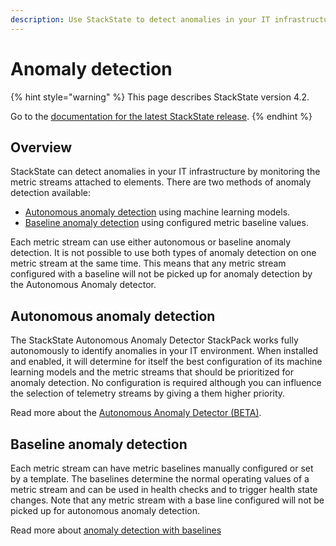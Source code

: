 ```yaml
---
description: Use StackState to detect anomalies in your IT infrastructure
---
```


# Anomaly detection

{% hint style="warning" %}
This page describes StackState version 4.2.

Go to the [documentation for the latest StackState release](https://docs.stackstate.com/).
{% endhint %}

## Overview

StackState can detect anomalies in your IT infrastructure by monitoring the metric streams attached to elements. There are two methods of anomaly detection available:

* [Autonomous anomaly detection](anomaly-detection.md#autonomous-anomaly-detection) using machine learning models.
* [Baseline anomaly detection](anomaly-detection.md#baseline-anomaly-detection) using configured metric baseline values.

Each metric stream can use either autonomous or baseline anomaly detection. It is not possible to use both types of anomaly detection on one metric stream at the same time. This means that any metric stream configured with a baseline will not be picked up for anomaly detection by the Autonomous Anomaly detector.

## Autonomous anomaly detection

The StackState Autonomous Anomaly Detector StackPack works fully autonomously to identify anomalies in your IT environment. When installed and enabled, it will determine for itself the best configuration of its machine learning models and the metric streams that should be prioritized for anomaly detection. No configuration is required although you can influence the selection of telemetry streams by giving a them higher priority.

Read more about the [Autonomous Anomaly Detector \(BETA\)](../../stackpacks/add-ons/aad.md).

## Baseline anomaly detection

Each metric stream can have metric baselines manually configured or set by a template. The baselines determine the normal operating values of a metric stream and can be used in health checks and to trigger health state changes. Note that any metric stream with a base line configured will not be picked up for autonomous anomaly detection.

Read more about [anomaly detection with baselines](../health-state-and-event-notifications/anomaly-detection-with-baselines.md)

